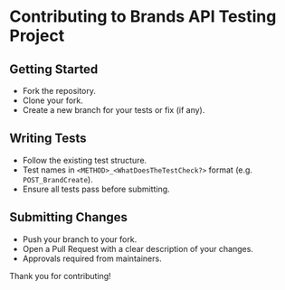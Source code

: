 # Contributing to Brands API Testing Project

## Getting Started

- Fork the repository.
- Clone your fork.
- Create a new branch for your tests or fix (if any).

## Writing Tests

- Follow the existing test structure.
- Test names in `<METHOD>_<WhatDoesTheTestCheck?>` format (e.g. `POST_BrandCreate`). 
- Ensure all tests pass before submitting.

## Submitting Changes

- Push your branch to your fork.
- Open a Pull Request with a clear description of your changes.
- Approvals required from maintainers.

Thank you for contributing!